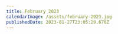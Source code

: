 ```yaml
---
title: February 2023
calendarImage: /assets/february-2023.jpg
publishedDate: 2023-01-27T23:05:29.676Z
---
```

